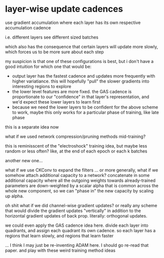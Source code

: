 # layer-wise update cadences

use gradient accumulation where each layer has its own respective accumulation cadence

i.e. different layers see different sized batches

which also has the consequence that certain layers will update more slowly, which forces us to be more sure about each step

my suspicion is that one of these configurations is best, but i don't have a good intuition for which one that would be:

- output layer has the fastest cadence and updates more frequently with higher variatiance. this will hopefully "pull" the slower gradients into interesting regions to explore
- the lower level features are more fixed. the GAS cadence is proportionate to our "confidence" in that layer's representation, and we'd expect these lower layers to learn first
- because we need the lower layers to be confident for the above scheme to work, maybe this only works for a particular phase of training, like late phase

this is a separate idea now

what if we used network compression/pruning methods mid-training? 

this is reminisscent of the "electroshock" training idea, but maybe less random or less often? like, at the end of each epoch or each k batches

another new one...

what if we use CKConv to expand the filters ... or more generally, what if we somehow attach additional capacity to a network? 
concatenate in some additional capacity where all the outgoing weights towards already-trained parameters are down-weighted by a scalar alpha that is 
common across the whole new component, so we can "phase in" the new capacity by scaling up alpha. 

oh shit what if we did channel-wise gradient updates? or really any scheme that would divide the gradient updates "vertically" in addition to the horizontal 
gradient updates of back prop. literally: orthogonal updates.

we could even apply the GAS cadence idea here. divide each layer into quadrants, and assign each quadrant its own cadence. so each layer has a regions that learn 
slowly, and regions that learn faster

... I think I may just be re-inventing ADAM here. I should go re-read that paper. and play with these weird training method ideas
